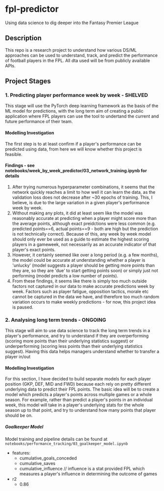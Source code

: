 # fpl-predictor
Using data science to dig deeper into the Fantasy Premier League

## Description
This repo is a research project to understand how various DS/ML approaches can be used to understand, track, and predict the performance of football players in the FPL. All dta used will be from publicly available APIs. 

## Project Stages

### 1. Predicting player performance week by week - SHELVED
This stage will use the PyTorch deep learning framework as the basis of the ML model for predictions, with the long term aim of creating a public application where FPL players can use the tool to undertand the current and future performance of their team.

#### Modelling Investigation
The first step is to at least confirm if a player's performance can be predicted using data, from here we will know whether this project is feasible. 

#### Findings - see notebooks/week_by_week_predictor/03_network_training.ipynb for details
1. After trying numerous hyperparameter combinations, it seems that the network quickly reaches a limit to how well it can learn the data, as the validation loss does not decrease after ~30 epochs of training. This, I believe, is due to the large variation in a given player's performance week by week.
2. Without making any plots, it did at least seem like the model was reasonably accurate at predicting when a player might score more than the average points, although exact preidctions were less common (e.g. predicted points==6, actual points==9 - both are high but the prediction is not technically correct). Because of this, any week by week model should only ever be used as a guide to estimate the highest scoring players in a gameweek, not necessarily as an accurate indicator of that player's exact points.
3. However, it certainly seemed like over a long period (e.g. a few months), the model could be accurate at understanding whether a player is 'unlucky' (model suggests a player should be getting more points than they are, so they are 'due' to start getting points soon) or simply just not performing (model predicts a low number of points).
4. From these findings, it seems like there is simply too much outside factors not captured in our data to make accurate predictions week by week. Factors such as player fatigue, opposition tactics, morale etc cannot be captured in the data we have, and therefore too much random variation occurs to make weekly predictions - for now, this project idea is paused.

### 2. Analysing long term trends - ONGOING
This stage will aim to use data science to track the long term trends in a player's performance, and try to understand if they are overperforming (scoring more points than their underlying statistics suggest) or underperforming (scoring less points than their underlying statistics suggest). Having this data helps managers understand whether to transfer a player in/out

#### Modelling Investigation
For this section, I have decided to build separate models for each player position (GKP, DEF, MID and FWD) because each rely on pretty different underlying data to predict their FPL points. The basic idea will be to create a model which predicts a player's points across multiple games or a whole season. For example, rather than predict a player's points in an individual week, this model will take in a player's underlying stats for the whole season up to that point, and try to understand how many points that player should be on. 

##### Goalkeeper Model
Model training and pipeline details can be found at `notebooks/performance_tracking/03_goalkeeper_model.ipynb`
- features:
  - cumulative_goals_conceded
  - cumulative_saves
  - cumulative_influence // influence is a stat provided FPL which measures a player's influence in determining the outcome of games
- r2
  - 0.86

